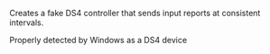 Creates a fake DS4 controller that sends input reports at consistent intervals.

Properly detected by Windows as a DS4 device